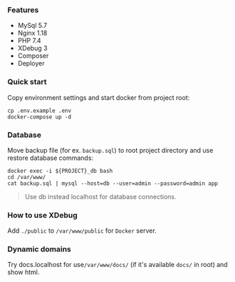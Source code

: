 ### Features
- MySql 5.7
- Nginx 1.18
- PHP 7.4
- XDebug 3
- Composer
- Deployer

### Quick start
Copy environment settings and start docker from project root:
```
cp .env.example .env
docker-compose up -d
```

### Database
Move backup file (for ex. `backup.sql`) to root project directory and use restore database commands:
```
docker exec -i ${PROJECT}_db bash
cd /var/www/
cat backup.sql | mysql --host=db --user=admin --password=admin app
```
> Use db instead localhost for database connections.

### How to use XDebug
Add `./public` to `/var/www/public` for `Docker` server.

### Dynamic domains
Try docs.localhost for use`/var/www/docs/` (if it's available `docs/` in root) and show html.
